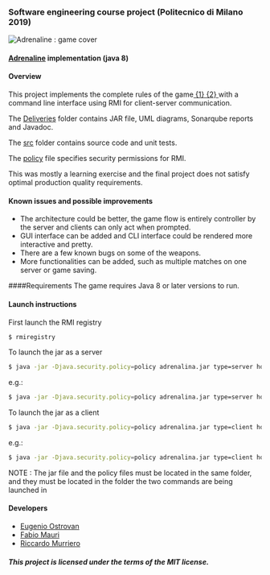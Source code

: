 ### Software engineering course project (Politecnico di Milano 2019)
![Adrenaline : game cover](https://geekandsundry.com/wp-content/uploads/2016/11/adrenalinecover.jpg)

#### [Adrenaline](https://czechgames.com/en/adrenaline/) implementation (java 8)

#### Overview
This project implements the complete rules of the game[ {1} ](https://czechgames.com/files/rules/adrenaline-rules-en.pdf)[ {2} ](https://czechgames.com/files/rules/adrenaline-rules-weapons-en.pdf) with a command line interface using RMI for client-server communication.

The [Deliveries](/Deliveries) folder contains JAR file, UML diagrams, Sonarqube reports and Javadoc.

The [src](/src) folder contains source code and unit tests.

The [policy](/policy) file specifies security permissions for RMI.

This was mostly a learning exercise and the final project does not satisfy optimal production quality requirements.

#### Known issues and possible improvements
* The architecture could be better, the game flow is entirely controller by the server and clients can only act when prompted.
* GUI interface can be added and CLI interface could be rendered more interactive and pretty.
* There are a few known bugs on some of the weapons.
* More functionalities can be added, such as multiple matches on one server or game saving.

####Requirements
The game requires Java 8 or later versions to run.

#### Launch instructions
First launch the RMI registry
```sh
$ rmiregistry
```
To launch the jar as a server
```sh
$ java -jar -Djava.security.policy=policy adrenalina.jar type=server host=\<server IP or FQDN\> lobbyTimeout=\<seconds before closing an incomplete room\> disconnectionTimeout=\<seconds to wait for getting a response from a user\>
```
  
e.g.:
```sh
$ java -jar -Djava.security.policy=policy adrenalina.jar type=server host=localhost lobbyTimeout=15 disconnectionTimeout=180
```

To launch the jar as a client
```sh
$ java -jar -Djava.security.policy=policy adrenalina.jar type=client host=\<server IP or FQDN\> ui=cli
```

e.g.:
```sh
$ java -jar -Djava.security.policy=policy adrenalina.jar type=client host=localhost ui=cli
```

NOTE : The jar file and the policy files must be located in the same folder, and they must be located in the folder the two commands are being launched in

#### Developers
* [Eugenio Ostrovan](https://github.com/lleugen)
* [Fabio Mauri](https://github.com/cripty2001)
* [Riccardo Murriero](https://github.com/reymurry)

##### This project is licensed under the terms of the MIT license.
